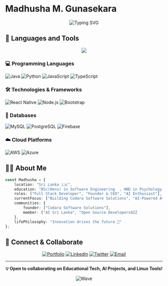 # Madhusha M. Gunasekara
<div align="center">
  
  ![Typing SVG](https://readme-typing-svg.herokuapp.com?font=Fira+Code&duration=3000&pause=1000&color=3ABFEF&center=true&vCenter=true&width=435&lines=BSC+%26+SE+Specialist;Full+Stack+Developer;AI+Enthusiast;Syber+Security)
  </div>
  


## 🚀 Languages and Tools

<div align="center">
  <img src="https://skillicons.dev/icons?i=python,java,javascript,typescript,react,nodejs,django,flask,docker,git,mysql,postgresql,mongodb,aws,azure,linux" />
</div>

### 💻 Programming Languages
![Java](https://img.shields.io/badge/-Java-05122A?style=flat&logo=java)
![Python](https://img.shields.io/badge/-Python-05122A?style=flat&logo=python)
![JavaScript](https://img.shields.io/badge/-JavaScript-05122A?style=flat&logo=javascript)
![TypeScript](https://img.shields.io/badge/-TypeScript-05122A?style=flat&logo=typescript)

### 🛠 Technologies & Frameworks
![React Native](https://img.shields.io/badge/-React_Native-05122A?style=flat&logo=react)
![Node.js](https://img.shields.io/badge/-Node.js-05122A?style=flat&logo=node.js)
![Bootstrap](https://img.shields.io/badge/-Bootstrap-05122A?style=flat&logo=bootstrap)

### 💾 Databases
![MySQL](https://img.shields.io/badge/-MySQL-05122A?style=flat&logo=mysql)
![PostgreSQL](https://img.shields.io/badge/-PostgreSQL-05122A?style=flat&logo=postgresql)
![Firebase](https://img.shields.io/badge/-MongoDB-05122A?style=flat&logo=mongodb)

### ☁️ Cloud Platforms
![AWS](https://img.shields.io/badge/-AWS-05122A?style=flat&logo=amazon-aws)
![Azure](https://img.shields.io/badge/-Azure-05122A?style=flat&logo=microsoft-azure)


## 👨‍💻 About Me

```typescript
const Madhusha = {
    location: "Sri Lanka 🇱🇰",
    education: "BSc(Hons) in Software Engineering  , HND in Psychology, Dip in Child Counselling, Dip in ICT  ",
    roles: ["Full Stack Developer", "Founder & CEO", "AI Enthusiast"],
    currentFocus: ["Building Codara Software Solutions", "AI-Powered Attendance Systems", "Resume Builder App"],
    communities: {
        founder: ["Codara Software Solutions"],
        member: ["AI Sri Lanka", "Open Source DevelopersAZZ
    },
    lifePhilosophy: "Innovation drives the future 🚀"
};
```
## 🤝 Connect & Collaborate

<div align="center">

[![Portfolio](https://img.shields.io/badge/Portfolio-12100E?style=for-the-badge&logo=google-chrome&logoColor=white)](http://madhusha.mydiscussion.net/)
[![LinkedIn](https://img.shields.io/badge/LinkedIn-0077B5?style=for-the-badge&logo=linkedin&logoColor=white)](https://www.linkedin.com/in/madhusha-m-gunasekara-826a7a1b0/#experience)
[![Twitter](https://img.shields.io/badge/Twitter-1DA1F2?style=for-the-badge&logo=twitter&logoColor=white)](https://x.com/gunasekare_m)
[![Email](https://img.shields.io/badge/Email-D14836?style=for-the-badge&logo=gmail&logoColor=white)](mailto:madhushamalsara@gmail.com)


</div>

---

<div align="center">
  
  **💡 Open to collaborating on Educational Tech, AI Projects, and Linux Tools!**
  
  ![Wave](https://raw.githubusercontent.com/mayhemantt/mayhemantt/Update/svg/Bottom.svg)
</div>
